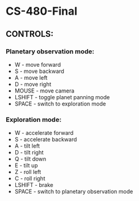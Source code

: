 # CS-480-Final

## CONTROLS:

### Planetary observation mode:

- W - move forward
- S - move backward
- A - move left
- D - move right
- MOUSE - move camera
- LSHIFT - toggle planet panning mode
- SPACE - switch to exploration mode

### Exploration mode:

- W - accelerate forward
- S - accelerate backward
- A - tilt left
- D - tilt right
- Q - tilt down
- E - tilt up
- Z - roll left
- C - roll right
- LSHIFT - brake
- SPACE - switch to planetary observation mode
